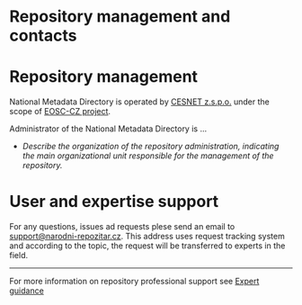 
# Repository management and contacts

# Repository management

National Metadata Directory is operated by [CESNET z.s.p.o.](https://www.cesnet.cz/en) under the scope of [EOSC-CZ project](https://www.eosc.cz/en/projects/european-open-science-cloud-czech-republic-ips-eosc-cz). 

Administrator of the National Metadata Directory is ...
- *Describe the organization of the repository administration, indicating the main organizational unit responsible for the management of the repository.*

# User and expertise support 

For any questions, issues ad requests plese send an email to [support@narodni-repozitar.cz](mailto:support@narodni-repozitar.cz).
This address uses request tracking system and according to the topic, the request will be transferred to experts in the field.


---
For more information on repository professional support see [Expert guidance](expert-guidance.md)
